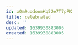 ```yaml
---
id: xQm9uodoomKq52e7T7pPK
title: celebrated
desc: ''
updated: 1639930883005
created: 1639930883005
---
```




